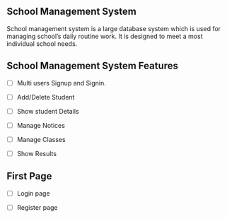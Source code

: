 School Management System
-----------------------
School management system is a large database system which is used for managing school’s daily routine work. It is designed to meet a most individual school needs. 

School Management System Features 
---------------------------------
- [ ] Multi users Signup and Signin.

- [ ] Add/Delete Student

- [ ] Show student Details

- [ ] Manage Notices

- [ ] Manage Classes

- [ ] Show Results

First Page
--------------------
- [ ] Login page

- [ ] Register page
